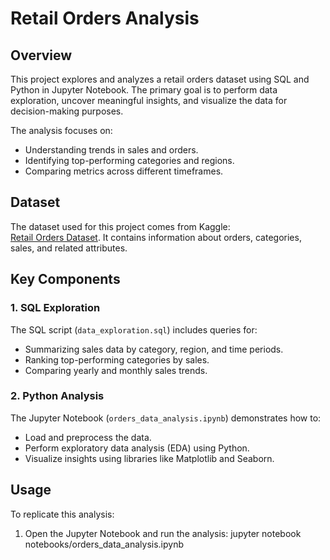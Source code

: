 # Retail Orders Analysis

## Overview
This project explores and analyzes a retail orders dataset using SQL and Python in Jupyter Notebook. The primary goal is to perform data exploration, uncover meaningful insights, and visualize the data for decision-making purposes.

The analysis focuses on:
- Understanding trends in sales and orders.
- Identifying top-performing categories and regions.
- Comparing metrics across different timeframes.

## Dataset
The dataset used for this project comes from Kaggle:  
[Retail Orders Dataset](https://www.kaggle.com/datasets/ankitbansal06/retail-orders). It contains information about orders, categories, sales, and related attributes.

## Key Components

### 1. **SQL Exploration**
The SQL script (`data_exploration.sql`) includes queries for:
- Summarizing sales data by category, region, and time periods.
- Ranking top-performing categories by sales.
- Comparing yearly and monthly sales trends.

### 2. **Python Analysis**
The Jupyter Notebook (`orders_data_analysis.ipynb`) demonstrates how to:
- Load and preprocess the data.
- Perform exploratory data analysis (EDA) using Python.
- Visualize insights using libraries like Matplotlib and Seaborn.


## Usage

To replicate this analysis:
1. Open the Jupyter Notebook and run the analysis:
   jupyter notebook notebooks/orders_data_analysis.ipynb

